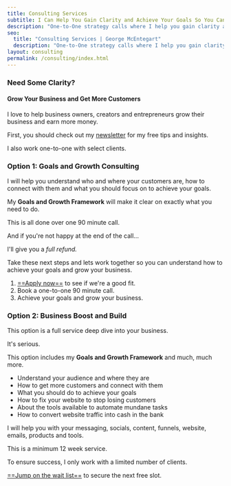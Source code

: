 ```yaml
---
title: Consulting Services
subtitle: I Can Help You Gain Clarity and Achieve Your Goals So You Can Grow Your Business
description: "One-to-One strategy calls where I help you gain clarity and achieve your goals, so you can grow your business."
seo:
  title: "Consulting Services | George McEntegart"
  description: "One-to-One strategy calls where I help you gain clarity and achieve your goals, so you can grow your business."
layout: consulting
permalink: /consulting/index.html
---
```


### Need Some Clarity?
#### Grow Your Business and Get More Customers

I love to help business owners, creators and entrepreneurs grow their business and earn more money. 

First, you should check out my [newsletter](/newsletter/) for my free tips and insights.

I also work one-to-one with select clients.

### Option 1: Goals and Growth Consulting

I will help you understand who and where your customers are, how to connect with them and what you should focus on to achieve your goals.

My **Goals and Growth Framework** will make it clear on exactly what you need to do.

This is all done over one 90 minute call.

And if you're not happy at the end of the call...

I'll give you a *full refund.*

Take these next steps and lets work together so you can understand how to achieve your goals and grow your business.

1. [==Apply now==](https://docs.google.com/forms/d/e/1FAIpQLSfa4xyRBOW0Nb6fMiMdxji5ndcPJ54yfYLGWPnQEsDadtML1Q/viewform) to see if we're a good fit.
2. Book a one-to-one 90 minute call.
3. Achieve your goals and grow your business.

### Option 2: Business Boost and Build

This option is a full service deep dive into your business.

It's serious.

This option includes my **Goals and Growth Framework** and much, much more.

- Understand your audience and where they are
- How to get more customers and connect with them
- What you should do to achieve your goals
- How to fix your website to stop losing customers
- About the tools available to automate mundane tasks
- How to convert website traffic into cash in the bank

I will help you with your messaging, socials, content, funnels, website, emails, products and tools.

This is a minimum 12 week service.

To ensure success, I only work with a limited number of clients.

[==Jump on the wait list==](https://docs.google.com/forms/d/1TrTb1fe_STi33FVOLTNMPvf13x9l-MduVeq0nJ9bxUw/viewform) to secure the next free slot.